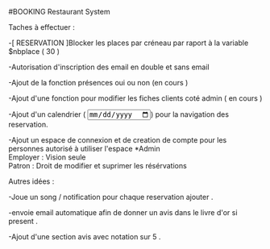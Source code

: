 #BOOKING Restaurant System

Taches à effectuer :

-[ RESERVATION ]Blocker les places par créneau par raport à la variable $nbplace  ( 30 )

-Autorisation d'inscription  des email en double et sans email

-Ajout de la fonction présences oui ou non (en cours )

-Ajout d'une fonction pour modifier les fiches clients coté admin ( en cours )

-Ajout d'un calendrier ( <input type="date"></input>)  pour la navigation des reservation.

-Ajout un espace de connexion  et de creation de compte pour les personnes autorisé à utiliser l'espace *Admin </br>
Employer : Vision seule </br>
Patron : Droit de modifier et suprimer les résérvations 


Autres idées :

-Joue un song / notification  pour chaque reservation ajouter .

-envoie email automatique afin de donner un avis dans le livre d'or si present .

-Ajout d'une section avis  avec notation sur 5 . 
